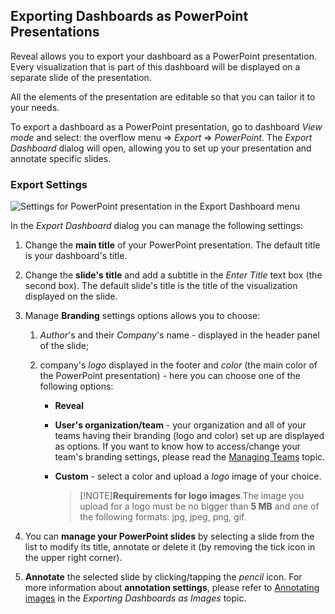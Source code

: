 ## Exporting Dashboards as PowerPoint Presentations

Reveal allows you to export your dashboard as a PowerPoint presentation.
Every visualization that is part of this dashboard will be displayed on
a separate slide of the presentation.

All the elements of the presentation are editable so that you can tailor
it to your needs.

To export a dashboard as a PowerPoint presentation, go to dashboard
*View mode* and select: the overflow menu ⇒ *Export* ⇒ *PowerPoint*. The
*Export Dashboard* dialog will open, allowing you to set up your
presentation and annotate specific slides.

### Export Settings

![Settings for PowerPoint presentation in the Export Dashboard menu](images/export-settings-powerpoint.png)

In the *Export Dashboard* dialog you can manage the following settings:

1.  Change the **main title** of your PowerPoint presentation. The
    default title is your dashboard's title.

2.  Change the **slide's title** and add a subtitle in the *Enter Title*
    text box (the second box). The default slide's title is the title of
    the visualization displayed on the slide.

3.  Manage **Branding** settings options allows you to choose:

    1.  *Author*'s and their *Company*'s name - displayed in the header
        panel of the slide;

    2.  company's *logo* displayed in the footer and *color* (the main
        color of the PowerPoint presentation) - here you can choose one
        of the following options:

          - **Reveal**

          - **User's organization/team** - your organization and all of
            your teams having their branding (logo and color) set up are
            displayed as options. If you want to know how to
            access/change your team's branding settings, please read the
            [Managing Teams](~/en/teams/managing-your-team.md) topic.

          - **Custom** - select a color and upload a *logo* image of
            your choice.

            >[!NOTE]**Requirements for logo images**.The image you upload for a logo must be no bigger than **5
            MB** and one of the following formats: jpg, jpeg, png, gif.

4.  You can **manage your PowerPoint slides** by selecting a slide from
    the list to modify its title, annotate or delete it (by removing the
    tick icon in the upper right corner).

5.  **Annotate** the selected slide by clicking/tapping the *pencil*
    icon. For more information about **annotation settings**, please
    refer to [Annotating images](export-as-images.html#annotating) in the *Exporting Dashboards as Images* topic.

